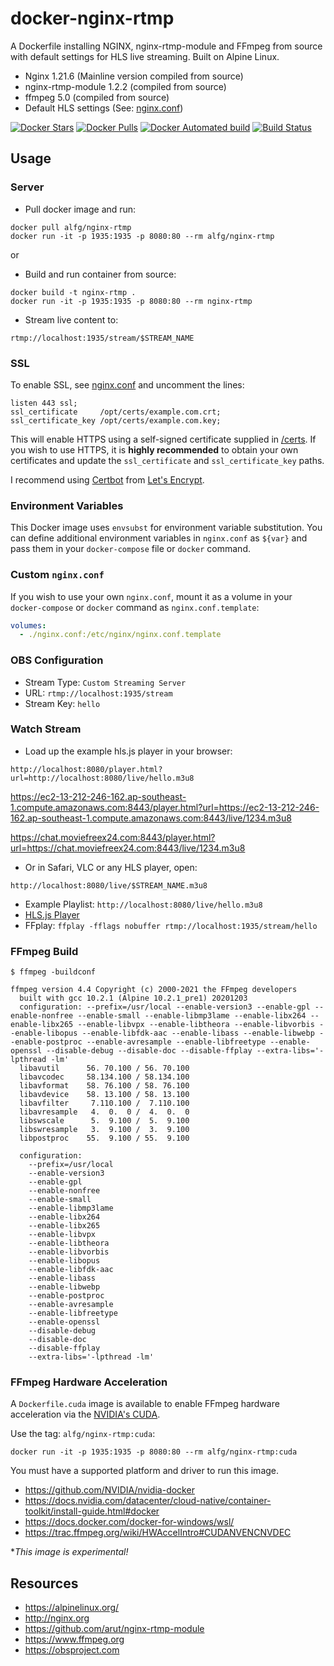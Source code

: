 # docker-nginx-rtmp
A Dockerfile installing NGINX, nginx-rtmp-module and FFmpeg from source with
default settings for HLS live streaming. Built on Alpine Linux.

* Nginx 1.21.6 (Mainline version compiled from source)
* nginx-rtmp-module 1.2.2 (compiled from source)
* ffmpeg 5.0 (compiled from source)
* Default HLS settings (See: [nginx.conf](nginx.conf))

[![Docker Stars](https://img.shields.io/docker/stars/alfg/nginx-rtmp.svg)](https://hub.docker.com/r/alfg/nginx-rtmp/)
[![Docker Pulls](https://img.shields.io/docker/pulls/alfg/nginx-rtmp.svg)](https://hub.docker.com/r/alfg/nginx-rtmp/)
[![Docker Automated build](https://img.shields.io/docker/automated/alfg/nginx-rtmp.svg)](https://hub.docker.com/r/alfg/nginx-rtmp/builds/)
[![Build Status](https://travis-ci.org/alfg/docker-nginx-rtmp.svg?branch=master)](https://travis-ci.org/alfg/docker-nginx-rtmp)

## Usage

### Server
* Pull docker image and run:
```
docker pull alfg/nginx-rtmp
docker run -it -p 1935:1935 -p 8080:80 --rm alfg/nginx-rtmp
```
or 

* Build and run container from source:
```
docker build -t nginx-rtmp .
docker run -it -p 1935:1935 -p 8080:80 --rm nginx-rtmp
```

* Stream live content to:
```
rtmp://localhost:1935/stream/$STREAM_NAME
```

### SSL 
To enable SSL, see [nginx.conf](nginx.conf) and uncomment the lines:
```
listen 443 ssl;
ssl_certificate     /opt/certs/example.com.crt;
ssl_certificate_key /opt/certs/example.com.key;
```

This will enable HTTPS using a self-signed certificate supplied in [/certs](/certs). If you wish to use HTTPS, it is **highly recommended** to obtain your own certificates and update the `ssl_certificate` and `ssl_certificate_key` paths.

I recommend using [Certbot](https://certbot.eff.org/docs/install.html) from [Let's Encrypt](https://letsencrypt.org).

### Environment Variables
This Docker image uses `envsubst` for environment variable substitution. You can define additional environment variables in `nginx.conf` as `${var}` and pass them in your `docker-compose` file or `docker` command.


### Custom `nginx.conf`
If you wish to use your own `nginx.conf`, mount it as a volume in your `docker-compose` or `docker` command as `nginx.conf.template`:
```yaml
volumes:
  - ./nginx.conf:/etc/nginx/nginx.conf.template
```

### OBS Configuration
* Stream Type: `Custom Streaming Server`
* URL: `rtmp://localhost:1935/stream`
* Stream Key: `hello`

### Watch Stream
* Load up the example hls.js player in your browser:
```
http://localhost:8080/player.html?url=http://localhost:8080/live/hello.m3u8
```
https://ec2-13-212-246-162.ap-southeast-1.compute.amazonaws.com:8443/player.html?url=https://ec2-13-212-246-162.ap-southeast-1.compute.amazonaws.com:8443/live/1234.m3u8

https://chat.moviefreex24.com:8443/player.html?url=https://chat.moviefreex24.com:8443/live/1234.m3u8

* Or in Safari, VLC or any HLS player, open:
```
http://localhost:8080/live/$STREAM_NAME.m3u8
```
* Example Playlist: `http://localhost:8080/live/hello.m3u8`
* [HLS.js Player](https://hls-js.netlify.app/demo/?src=http%3A%2F%2Flocalhost%3A8080%2Flive%2Fhello.m3u8)
* FFplay: `ffplay -fflags nobuffer rtmp://localhost:1935/stream/hello`

### FFmpeg Build
```
$ ffmpeg -buildconf

ffmpeg version 4.4 Copyright (c) 2000-2021 the FFmpeg developers
  built with gcc 10.2.1 (Alpine 10.2.1_pre1) 20201203
  configuration: --prefix=/usr/local --enable-version3 --enable-gpl --enable-nonfree --enable-small --enable-libmp3lame --enable-libx264 --enable-libx265 --enable-libvpx --enable-libtheora --enable-libvorbis --enable-libopus --enable-libfdk-aac --enable-libass --enable-libwebp --enable-postproc --enable-avresample --enable-libfreetype --enable-openssl --disable-debug --disable-doc --disable-ffplay --extra-libs='-lpthread -lm'
  libavutil      56. 70.100 / 56. 70.100
  libavcodec     58.134.100 / 58.134.100
  libavformat    58. 76.100 / 58. 76.100
  libavdevice    58. 13.100 / 58. 13.100
  libavfilter     7.110.100 /  7.110.100
  libavresample   4.  0.  0 /  4.  0.  0
  libswscale      5.  9.100 /  5.  9.100
  libswresample   3.  9.100 /  3.  9.100
  libpostproc    55.  9.100 / 55.  9.100

  configuration:
    --prefix=/usr/local
    --enable-version3
    --enable-gpl
    --enable-nonfree
    --enable-small
    --enable-libmp3lame
    --enable-libx264
    --enable-libx265
    --enable-libvpx
    --enable-libtheora
    --enable-libvorbis
    --enable-libopus
    --enable-libfdk-aac
    --enable-libass
    --enable-libwebp
    --enable-postproc
    --enable-avresample
    --enable-libfreetype
    --enable-openssl
    --disable-debug
    --disable-doc
    --disable-ffplay
    --extra-libs='-lpthread -lm'
```


### FFmpeg Hardware Acceleration
A `Dockerfile.cuda` image is available to enable FFmpeg hardware acceleration via the [NVIDIA's CUDA](https://trac.ffmpeg.org/wiki/HWAccelIntro#CUDANVENCNVDEC).

Use the tag: `alfg/nginx-rtmp:cuda`:
```
docker run -it -p 1935:1935 -p 8080:80 --rm alfg/nginx-rtmp:cuda
```

You must have a supported platform and driver to run this image.

* https://github.com/NVIDIA/nvidia-docker
* https://docs.nvidia.com/datacenter/cloud-native/container-toolkit/install-guide.html#docker
* https://docs.docker.com/docker-for-windows/wsl/
* https://trac.ffmpeg.org/wiki/HWAccelIntro#CUDANVENCNVDEC

**This image is experimental!*

## Resources
* https://alpinelinux.org/
* http://nginx.org
* https://github.com/arut/nginx-rtmp-module
* https://www.ffmpeg.org
* https://obsproject.com
